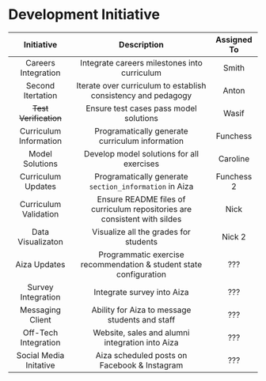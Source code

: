 # Development Initiative

| Initiative | Description | Assigned To |
|:----------:|:-----------:|:-----------:|
| Careers Integration | Integrate careers milestones into curriculum | Smith |
| Second Itertation | Iterate over curriculum to establish consistency and pedagogy | Anton |
| ~~Test Verification~~ | Ensure test cases pass model solutions | Wasif |
| Curriculum Information | Programatically generate curriculum information | Funchess |
| Model Solutions | Develop model solutions for all exercises | Caroline |
| Curriculum Updates | Programatically generate `section_information` in Aiza | Funchess 2 |
| Curriculum Validation | Ensure README files of curriculum repositories are consistent with sildes | Nick |
| Data Visualizaton | Visualize all the grades for students | Nick 2 |
| Aiza Updates | Programmatic exercise recommendation & student state configuration | ??? |
| Survey Integration | Integrate survey into Aiza | ??? |
| Messaging Client | Ability for Aiza to message students and staff | ??? |
| Off-Tech Integration | Website, sales and alumni integration into Aiza | ??? |
| Social Media Initative | Aiza scheduled posts on Facebook & Instagram | ??? |
